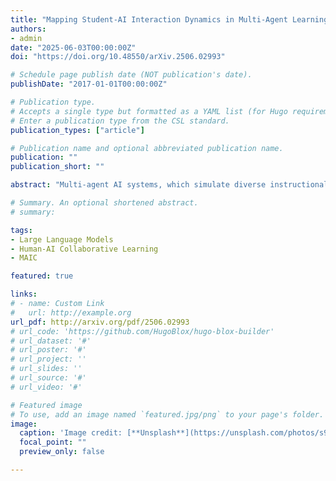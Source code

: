 ```yaml
---
title: "Mapping Student-AI Interaction Dynamics in Multi-Agent Learning Environments: Supporting Personalised Learning and Reducing Performance Gaps"
authors:
- admin
date: "2025-06-03T00:00:00Z"
doi: "https://doi.org/10.48550/arXiv.2506.02993"

# Schedule page publish date (NOT publication's date).
publishDate: "2017-01-01T00:00:00Z"

# Publication type.
# Accepts a single type but formatted as a YAML list (for Hugo requirements).
# Enter a publication type from the CSL standard.
publication_types: ["article"]

# Publication name and optional abbreviated publication name.
publication: ""
publication_short: ""

abstract: "Multi-agent AI systems, which simulate diverse instructional roles such as teachers and peers, offer new possibilities for personalized and interactive learning. Yet, student-AI interaction patterns and their pedagogical implications remain unclear. This study explores how university students engaged with multiple AI agents, and how these interactions influenced cognitive outcomes (learning gains) and non-cognitive factors (motivation, technology acceptance). Based on MAIC, an online learning platform with multi-agent, the research involved 305 university students and 19,365 lines of dialogue data. Pre- and post-test scores, self-reported motivation and technology acceptance were also collected. The study identified two engagement patterns: co-construction of knowledge and co-regulation. Lag sequential analysis revealed that students with lower prior knowledge relied more on co-construction of knowledge sequences, showing higher learning gains and post-course motivation. In contrast, students with higher prior knowledge engaged more in co-regulation behaviors but exhibited limited learning improvement. Technology acceptance increased across all groups. These findings suggest that multi-agent AI systems can adapt to students' varying needs, support differentiated engagement, and reduce performance gaps. Implications for personalized system design and future research directions are discussed."

# Summary. An optional shortened abstract.
# summary: 

tags:
- Large Language Models
- Human-AI Collaborative Learning
- MAIC

featured: true

links:
# - name: Custom Link
#   url: http://example.org
url_pdf: http://arxiv.org/pdf/2506.02993
# url_code: 'https://github.com/HugoBlox/hugo-blox-builder'
# url_dataset: '#'
# url_poster: '#'
# url_project: ''
# url_slides: ''
# url_source: '#'
# url_video: '#'

# Featured image
# To use, add an image named `featured.jpg/png` to your page's folder. 
image:
  caption: 'Image credit: [**Unsplash**](https://unsplash.com/photos/s9CC2SKySJM)'
  focal_point: ""
  preview_only: false

---
```


<!-- This work is driven by the results in my [previous paper](/publication/conference-paper/) on LLMs.

{{% callout note %}}
Create your slides in Markdown - click the *Slides* button to check out the example.
{{% /callout %}}

Add the publication's **full text** or **supplementary notes** here. You can use rich formatting such as including [code, math, and images](https://docs.hugoblox.com/content/writing-markdown-latex/). -->

